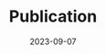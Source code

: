 ---
title: "Publication"
date: 2023-09-07
draft: false

sections:  

  - name: "GRANAR and MECHA"
    text: "GRANAR and MECHA related publications"
    list:
      - "**[1]** (2021) Adrien Heymans, Valentin Couvreur, Guillaume Lobet, [Combining cross-section images and modeling tools to create high-resolution root system hydraulic atlases in Zea mays](https://doi.org/10.1002/pld3.334) - First published: 16 July 2021. Citations: 10"
      - "**[2]** (2020) Adrien Heymans, V. Couvreur, G. Lobet, [Connecting the dots between root cross-section images and modelling tools to create a high resolution root system hydraulic maps in Zea mays](https://doi.org/10.1101/2020.12.15.422825) - Published 15 December 2020, Environmental Science, bioRxiv"
      - "**[3]** (2020) Adrien Heymans, Valentin Couvreur, Therese LaRue, Ana Paez-Garcia, Guillaume Lobet, [GRANAR, a Computational Tool to Better Understand the Functional Importance of Monocotyledon Root Anatomy](https://doi.org/10.1104/pp.19.00617) - Plant Physiology, Volume 182, Issue 2, February 2020, Pages 707–720"
      - "**[4]** (2017) Valentin Couvreur, Marc Faget, Guillaume Lobet, Mathieu Javaux, François Chaumont, Xavier Draye, [Novel multiscale insights into the composite nature of water transport in roots](https://doi.org/10.1101/147314)"

  - name: "C-PlantBox"
    text: "C-PlantBox related publications"
    list:
      - "**[1]** (2023) Bouvry, Arnaud; Lebeau, Frédéric, [Digital Twin of a Smart Plant Factory for Plant Phenotyping : Data assimilation between measured and simulated 3D point cloud data in the CPlantBox FSPM](https://hdl.handle.net/2268/301376) - 10th Conference on Functional-Structural Plant Models (FSPM2023)"
      - "**[2]** (2022) Bouvry A, Leemans V, Lobet G, Tocquin P, Lebeau F, [Digital Twin of a plant factory: simulation of RGB-D data with the CPlantBox FSPM](https://orbi.uliege.be/bitstream/2268/301376/1/bouvry_fspm2023_16-9.pdf) - IPPS 2022 (WUR)-Plant Phenotyping for a Sustainable Future"
      - "**[3]** (2020) Xiao-Ran Zhou, Andrea Schnepf, Jan Vanderborght, Daniel Leitner, André Lacointe, Harry Vereecken, Guillaume Lobet, [CPlantBox, a whole-plant modelling framework for the simulation of water- and carbon-related processes](https://doi.org/10.1093/insilicoplants/diaa001) - in silico Plants, Volume 2, Issue 1"
      - "**[4]** (2019) Couvreur, Valentin, et al., [Multiscale modelling of plant water and carbon fluxes with MECHA and CPlantBox](https://dial.uclouvain.be/pr/boreal/object/boreal:227579) - iCROPM2020, Phenotyping and modeling of plant anchorage and physiology"
      - "**[5]** (2018) Xiao-Ran Zhou et al., [Presentation of CPlantBox: a whole functional-structural plant model (root and shoot) coupled with a mechanistic resolution of carbon and water flows](https://doi.org/10.1109/PMA.2018.8611617) - Conference: 2018 6th International Symposium on Plant Growth Modeling, Simulation, Visualization and Applications (PMA)"

  - name: "Dumux-ROSI"
    text: "Dumux-ROSI related publications"
    list:
      - "**[1]** (2022) Deepanshu Khare, Tobias Selzner, Daniel Leitner, Jan Vanderborght, Harry Vereecken, Andrea Schnepf, [Root System Scale Models Significantly Overestimate Root Water Uptake at Drying Soil Conditions](https://doi.org/10.3389/fpls.2022.798741) - Front. Plant Sci., 14 February 2022, Sec. Functional Plant Ecology, Volume 13"
      - "**[2]** (2020) Pieterjan De Bauw, Trung Hieu Mai, Andrea Schnepf, Roel Merckx, Erik Smolders, Jan Vanderborght, [A functional–structural model of upland rice root systems reveals the importance of laterals and growing root tips for phosphate uptake from wet and dry soils](https://doi.org/10.1093/aob/mcaa120) - Annals of Botany, Volume 126, Issue 4, 14 September 2020, Pages 789–806"
      - "**[3]** (2019) Mai, T.H., Schnepf, A., Vereecken, H. et al., [Continuum multiscale model of root water and nutrient uptake from soil with explicit consideration of the 3D root architecture and the rhizosphere gradients](https://doi.org/10.1007/s11104-018-3890-4) - Plant Soil 439, 273–292"
      - "**[4]** (2018) Timo Koch, Katharina Heck, Natalie Schröder, Holger Class, Rainer Helmig, [A New Simulation Framework for Soil–Root Interaction, Evaporation, Root Growth, and Solute Transport](https://doi.org/10.2136/vzj2017.12.0210) - First published: 23 August 2018. Citations: 30"


  - name: "AGRO-C"
    text: "AGRO-C related publications"
    list:
      - "**[1]** (2021) S De Cannière et al., [Constraining water limitation of photosynthesis in a crop growth model with sun-induced chlorophyll fluorescence](https://www.sciencedirect.com/science/article/pii/S0034425721004429)"
      - "**[2]** (2021) Zhang, Q. et al., [Accuracy and uncertainty analysis of staple food crop modelling by the process-based Agro-C model](https://doi.org/10.1007/s00484-020-02053-1)"
      - "**[3]** (2020) C Brogi, JA Huisman, M Herbst et al., [Simulation of spatial variability in crop leaf area index and yield using agroecosystem modeling and geophysics‐based quantitative soil information](https://acsess.onlinelibrary.wiley.com/doi/full/10.1002/vzj2.20009)"
      - "**[4]** (2020) J Groh, E Diamantopoulos, X Duan, F Ewert et al., [Crop growth and soil water fluxes at erosion‐affected arable sites: Using weighing lysimeter data for model intercomparison](https://doi.org/10.1002/vzj2.20058)"
      - "**[5]** (2019) GR Maharjan et al., [Effects of input data aggregation on simulated crop yields in temperate and Mediterranean climates](https://www.sciencedirect.com/science/article/abs/pii/S1161030118301394)"
      - "**[6]** (2018) R Žydelis et al., [A model study on the effect of water and cold stress on maize development under nemoral climate](https://www.sciencedirect.com/science/article/abs/pii/S0168192318302715)"
      - "**[7]** (2017) A Klosterhalfen et al., [Multi-site calibration and validation of a net ecosystem carbon exchange model for croplands](https://www.sciencedirect.com/science/article/abs/pii/S0304380017300054)"
      - "**[8]** (2017) L Brilli, L Bechini, M Bindi, M Carozzi, D Cavalli et al., [Review and analysis of strengths and weaknesses of agro-ecosystem models for simulating C and N fluxes](https://www.sciencedirect.com/science/article/abs/pii/S0048969717307295?via%3Dihub)"
      - "**[9]** (2009) Y Huang et al., [Agro-C: a biogeophysical model for simulating the carbon budget of agroecosystems](https://www.sciencedirect.com/science/article/abs/pii/S0168192308002062)"
      - "**[10]** (2008) M Herbst, HJ Hellebrand, J Bauer, JA Huisman et al., [Multiyear heterotrophic soil respiration: Evaluation of a coupled CO2 transport and carbon turnover model](https://www.sciencedirect.com/science/article/abs/pii/S0304380008000811?via%3Dihub)"
      - "**[11]** (1993) Jiří Šimůnek, Donald L. Suarez, [Modeling of carbon dioxide transport and production in soil: 1. Model development](https://doi.org/10.1029/92WR02225)"







---